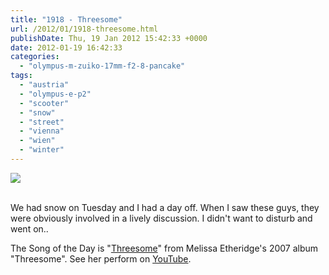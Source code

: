 ```yaml
---
title: "1918 - Threesome"
url: /2012/01/1918-threesome.html
publishDate: Thu, 19 Jan 2012 15:42:33 +0000
date: 2012-01-19 16:42:33
categories: 
  - "olympus-m-zuiko-17mm-f2-8-pancake"
tags: 
  - "austria"
  - "olympus-e-p2"
  - "scooter"
  - "snow"
  - "street"
  - "vienna"
  - "wien"
  - "winter"
---
```

<div class="container">
<div class="center"><a target="_blank" href="https://d25zfm9zpd7gm5.cloudfront.net/1200x1200/2012/20120117_091823_ps.jpg"><img src="https://d25zfm9zpd7gm5.cloudfront.net/0600x0600/2012/20120117_091823_ps.jpg" /></a></div>
</div>
<br />

We had snow on Tuesday and I had a day off. When I saw these guys, they were obviously involved in a lively discussion. I didn't want to disturb and went on..

 The Song of the Day is "<a href="http://www.lyricsmode.com/lyrics/m/melissa_etheridge/threesome.html" target="_blank">Threesome</a>" from Melissa Etheridge's 2007 album "Threesome". See her perform on <a href="http://www.youtube.com/watch?v=B_LW4vBxBuk" target="_blank">YouTube</a>.
